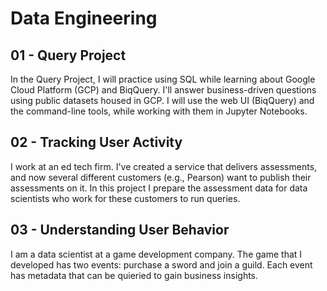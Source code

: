 # Data Engineering

## 01 - Query Project
In the Query Project, I will practice using SQL while learning about Google Cloud Platform (GCP) and BiqQuery. I'll answer business-driven questions using public datasets housed in GCP. I will use the web UI (BiqQuery) and the command-line tools, while working with them in Jupyter Notebooks.

## 02 - Tracking User Activity
I work at an ed tech firm. I've created a service that delivers assessments, and now several different customers (e.g., Pearson) want to publish their assessments on it. In this project I prepare the assessment data for data scientists who work for these customers to run queries.

## 03 - Understanding User Behavior
I am a data scientist at a game development company. The game that I developed has two events: purchase a sword and join a guild. Each event has metadata that can be quieried to gain business insights.

